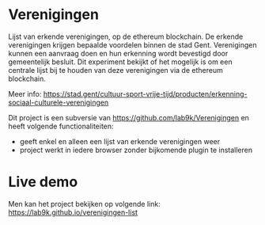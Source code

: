 # Verenigingen
Lijst van erkende verenigingen, op de ethereum blockchain.
De erkende verenigingen krijgen bepaalde voordelen binnen de stad Gent. Verenigingen kunnen een aanvraag doen en hun erkenning wordt bevestigd door gemeentelijk besluit. 
Dit experiment bekijkt of het mogelijk is om een centrale lijst bij te houden van deze verenigingen via de ethereum blockchain.

Meer info: https://stad.gent/cultuur-sport-vrije-tijd/producten/erkenning-sociaal-culturele-verenigingen

Dit project is een subversie van https://github.com/lab9k/Verenigingen en heeft volgende functionaliteiten:
- geeft enkel en alleen een lijst van erkende verenigingen weer
- project werkt in iedere browser zonder bijkomende plugin te installeren
 
# Live demo
Men kan het project bekijken op volgende link:
https://lab9k.github.io/verenigingen-list


